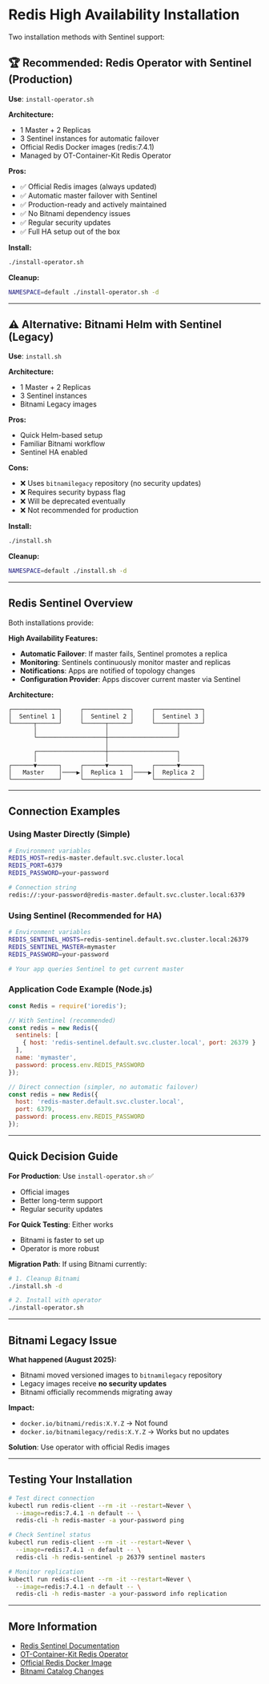 # Redis High Availability Installation

Two installation methods with Sentinel support:

## 🏆 Recommended: Redis Operator with Sentinel (Production)

**Use**: `install-operator.sh`

**Architecture:**
- 1 Master + 2 Replicas
- 3 Sentinel instances for automatic failover
- Official Redis Docker images (redis:7.4.1)
- Managed by OT-Container-Kit Redis Operator

**Pros:**
- ✅ Official Redis images (always updated)
- ✅ Automatic master failover with Sentinel
- ✅ Production-ready and actively maintained
- ✅ No Bitnami dependency issues
- ✅ Regular security updates
- ✅ Full HA setup out of the box

**Install:**
```bash
./install-operator.sh
```

**Cleanup:**
```bash
NAMESPACE=default ./install-operator.sh -d
```

---

## ⚠️ Alternative: Bitnami Helm with Sentinel (Legacy)

**Use**: `install.sh`

**Architecture:**
- 1 Master + 2 Replicas
- 3 Sentinel instances
- Bitnami Legacy images

**Pros:**
- Quick Helm-based setup
- Familiar Bitnami workflow
- Sentinel HA enabled

**Cons:**
- ❌ Uses `bitnamilegacy` repository (no security updates)
- ❌ Requires security bypass flag
- ❌ Will be deprecated eventually
- ❌ Not recommended for production

**Install:**
```bash
./install.sh
```

**Cleanup:**
```bash
NAMESPACE=default ./install.sh -d
```

---

## Redis Sentinel Overview

Both installations provide:

**High Availability Features:**
- **Automatic Failover**: If master fails, Sentinel promotes a replica
- **Monitoring**: Sentinels continuously monitor master and replicas
- **Notifications**: Apps are notified of topology changes
- **Configuration Provider**: Apps discover current master via Sentinel

**Architecture:**
```
┌─────────────┐     ┌─────────────┐     ┌─────────────┐
│  Sentinel 1 │     │  Sentinel 2 │     │  Sentinel 3 │
└──────┬──────┘     └──────┬──────┘     └──────┬──────┘
       │                   │                   │
       └───────────────────┼───────────────────┘
                           │
       ┌───────────────────┼───────────────────┐
       │                   │                   │
┌──────▼──────┐     ┌──────▼──────┐     ┌──────▼──────┐
│   Master    │────▶│  Replica 1  │────▶│  Replica 2  │
└─────────────┘     └─────────────┘     └─────────────┘
```

---

## Connection Examples

### Using Master Directly (Simple)
```bash
# Environment variables
REDIS_HOST=redis-master.default.svc.cluster.local
REDIS_PORT=6379
REDIS_PASSWORD=your-password

# Connection string
redis://:your-password@redis-master.default.svc.cluster.local:6379
```

### Using Sentinel (Recommended for HA)
```bash
# Environment variables
REDIS_SENTINEL_HOSTS=redis-sentinel.default.svc.cluster.local:26379
REDIS_SENTINEL_MASTER=mymaster
REDIS_PASSWORD=your-password

# Your app queries Sentinel to get current master
```

### Application Code Example (Node.js)
```javascript
const Redis = require('ioredis');

// With Sentinel (recommended)
const redis = new Redis({
  sentinels: [
    { host: 'redis-sentinel.default.svc.cluster.local', port: 26379 }
  ],
  name: 'mymaster',
  password: process.env.REDIS_PASSWORD
});

// Direct connection (simpler, no automatic failover)
const redis = new Redis({
  host: 'redis-master.default.svc.cluster.local',
  port: 6379,
  password: process.env.REDIS_PASSWORD
});
```

---

## Quick Decision Guide

**For Production**: Use `install-operator.sh` ✅
- Official images
- Better long-term support
- Regular security updates

**For Quick Testing**: Either works
- Bitnami is faster to set up
- Operator is more robust

**Migration Path**: If using Bitnami currently:
```bash
# 1. Cleanup Bitnami
./install.sh -d

# 2. Install with operator
./install-operator.sh
```

---

## Bitnami Legacy Issue

**What happened (August 2025):**
- Bitnami moved versioned images to `bitnamilegacy` repository
- Legacy images receive **no security updates**
- Bitnami officially recommends migrating away

**Impact:**
- `docker.io/bitnami/redis:X.Y.Z` → Not found
- `docker.io/bitnamilegacy/redis:X.Y.Z` → Works but no updates

**Solution**: Use operator with official Redis images

---

## Testing Your Installation

```bash
# Test direct connection
kubectl run redis-client --rm -it --restart=Never \
  --image=redis:7.4.1 -n default -- \
  redis-cli -h redis-master -a your-password ping

# Check Sentinel status
kubectl run redis-client --rm -it --restart=Never \
  --image=redis:7.4.1 -n default -- \
  redis-cli -h redis-sentinel -p 26379 sentinel masters

# Monitor replication
kubectl run redis-client --rm -it --restart=Never \
  --image=redis:7.4.1 -n default -- \
  redis-cli -h redis-master -a your-password info replication
```

---

## More Information

- [Redis Sentinel Documentation](https://redis.io/docs/management/sentinel/)
- [OT-Container-Kit Redis Operator](https://github.com/OT-CONTAINER-KIT/redis-operator)
- [Official Redis Docker Image](https://hub.docker.com/_/redis)
- [Bitnami Catalog Changes](https://github.com/bitnami/charts/issues/35164)
